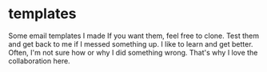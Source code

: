 # templates
Some email templates I made
If you want them, feel free to clone. Test them and get back to me if I messed something up. I like to learn and get better.
Often, I'm not sure how or why I did something wrong. That's why I love the collaboration here.
